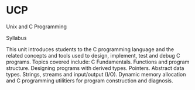 # UCP
Unix and C Programming

Syllabus

This unit introduces students to the C programming language and the related concepts and tools used to design, implement, test and debug C programs. Topics covered include: C Fundamentals. Functions and program structure. Designing programs with derived types. Pointers. Abstract data types. Strings, streams and input/output (I/O). Dynamic memory allocation and C programming utilitiers for program construction and diagnosis.
